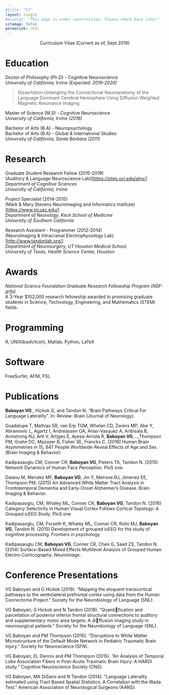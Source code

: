 ```yaml
---
#title: "CV"
layout: single
#excerpt: "This page is under construction. Please check back later"
sitemap: false
permalink: /CV/
---
```

<p style="text-align: center;">
Curriculum Vitae (Current as of, Sept 2019)
</p>

# Education
Doctor of Philosophy (Ph.D) - Cognitive Neuroscience <br/>
*University of California, Irvine (Expected: 2019-2020)* <br/>
>Dissertation:Untangling the Connectional Neuroanatomy of the Language Dominant Cerebral Hemisphere Using Diffusion Weighted Magnetic Resonance Imaging

Master of Science (M.S) - Cognitive Neuroscience<br/>
*University of California, Irvine  (2018)* <br/>

Bachelor of Arts (B.A) - Neuropsychology <br/>
Bachelor of Arts (B.A) - Global & International Studies <br/>
*University of California, Santa Barbara (2011)* <br/>

# Research
Graduate Student Research Fellow (2015-2019) <br/>
(Auditory & Language Neuroscience Lab)[https://sites.uci.edu/alns/] <br/>
*Department of Cognitive Sciences* <br/>
*University of California, Irvine*

Project Specialist (2014-2015) <br/>
(Mark & Mary Stevens Neuroimaging and Informatics Institute)[https://www.ini.usc.edu/] <br/>
*Department of Neurology, Keck School of Medicine*  <br/>
*University of Southern California*

Research Assistant - Programmer (2012-2014) <br/>
(Neuroimaging & Intracranial Electrophysiology Lab) [http://www.tandonlab.org/]  <br/>
*Department of Neurosurgery, UT Houston Medical School* <br/>
*University of Texas, Health Science Center, Houston*

# Awards
*National Science Foundation Graduate Research Fellowship Program (NSF-grfp) <br/>*
A 3-Year $102,000 research fellowship awarded to promising graduate students in Science, Technology, Engineering, and Mathematics (STEM) fields. <br/>

# Programming
R, UNIX(bash/tcsh), Matlab, Python, LaTeX

# Software
FreeSurfer, AFNI, FSL

# Publications
**Baboyan VG** , Hickok G, and Tandon N. “Brain Pathways Critical For Language Laterality”.
In: Review: Brain (Journal of Neurology).

Guadalupe T, Mathias SR, van Erp TGM, Whelan CD, Zwiers MP, Abe Y, Abramovic L, Agartz I, Andreassen OA, Arias-Vasquez A, Aribisala B, Armstrong NJ, Arlt V, Artiges E, Ayesa-Arriola R, **Baboyan VG**,…,Thompson PM, Grahn DC, Mazoyer B, Fisher SE, Francks C. (2016) Human Brain Asymmetries in 15, 847 People Worldwide Reveal Effects of Age and Sex. (Brain Imaging & Behavior)

Kadipasaoglu CM, Conner CR,  **Baboyan VG**, Pieters TA, Tandon N. (2015) Network Dynamics of Human Face Perception. PloS one.

Daianu M, Mendez MF, **Baboyan VG**, Jin Y, Melrose RJ, Jimenez EE, Thompson PM. (2015) An Advanced White Matter Tract Analysis in Frontotemporal Dementia and Early-Onset Alzheimer’s Disease. Brain Imaging & Behavior.

Kadipasaoglu, CM, Whaley ML, Conner CR, **Baboyan VG**, Tandon N. (2016) Category-Selectivity in Human Visual Cortex Follows Cortical Topology: A Grouped icEEG Study. PloS one

Kadipasaoglu, CM, Forseth K, Whaley ML, Conner CR, Rollo MJ, **Baboyan VG**, Tandon N. (2015) Development of grouped icEEG for the study of cognitive processing. Frontiers in psychology

Kadipasaoglu CM, **Baboyan VG**, Conner CR, Chen G, Saad ZS, Tandon N. (2014) Surface-Based Mixed Effects Multilevel Analysis of Grouped Human Electro-Corticography. NeuroImage.

# Conference Presentations
VG Baboyan and G Hickok (2019). “Mapping the eloquent transcortical pathways
to the ventrolateral prefrontal cortex using data from the Human Connectome
Project.” Society for the Neurobiology of Language (SNL).

VG Baboyan, G Hickok and N Tandon (2018). “Quantification and parcellation of
posterior inferior frontal structural connections to auditory and supplementary
motor area targets: A diffusion imaging study in neurosurgical patients.” Society
for the Neurobiology of Language (SNL).

VG Baboyan and PM Thompson (2016). “Disruptions to White Matter Microstructure of the Default Mode Network in Pediatric Traumatic Brain Injury.” Society for
Neuroscience (SFN).

VG Baboyan, EL Dennis and PM Thompson (2015). “An Analysis of Temporal Lobe
Association Fibers in Post-Acute Traumatic Brain Injury: A HARDI study.” Cognitive Neuroscience Society (CNS).

VG Baboyan, MA DiSano and N Tandon (2014). “Language Laterality estimated
using Tract Based Spatial Statistics: A Correlation with the Wada Test.” American
Association of Neurological Surgeons (AANS).
